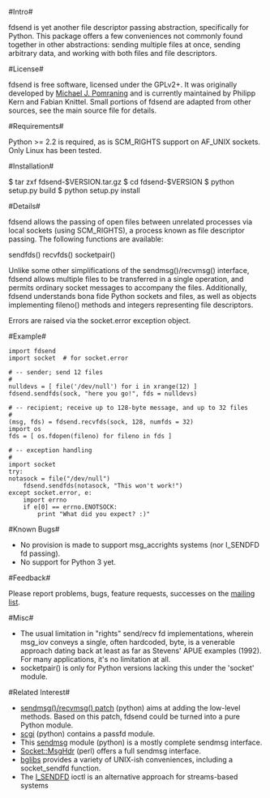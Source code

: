 #Intro#

fdsend is yet another file descriptor passing abstraction, specifically for Python. This package offers a few conveniences not commonly found together in other abstractions: sending multiple files at once, sending arbitrary data, and working with both files and file descriptors.

#License#

fdsend is free software, licensed under the GPLv2+. It was originally developed by [Michael J. Pomraning](http://pilcrow.madison.wi.us/) and is currently maintained by Philipp Kern and Fabian Knittel. Small portions of fdsend are adapted from other sources, see the main source file for details.

#Requirements#

Python >= 2.2 is required, as is SCM_RIGHTS support on AF_UNIX sockets. Only Linux has been tested.

#Installation#

  $ tar zxf fdsend-$VERSION.tar.gz
  $ cd fdsend-$VERSION
  $ python setup.py build
  $ python setup.py install

#Details#

fdsend allows the passing of open files between unrelated processes via local sockets (using SCM_RIGHTS), a process known as file descriptor passing.  The following functions are available:

  sendfds()
  recvfds()
  socketpair()

Unlike some other simplifications of the sendmsg()/recvmsg() interface, fdsend allows multiple files to be transferred in a single operation, and permits ordinary socket messages to accompany the files.  Additionally, fdsend understands bona fide Python sockets and files, as well as objects implementing fileno() methods and integers representing file descriptors.

Errors are raised via the socket.error exception object.

#Example#

    import fdsend
    import socket  # for socket.error    

    # -- sender; send 12 files
    #
    nulldevs = [ file('/dev/null') for i in xrange(12) ]
    fdsend.sendfds(sock, "here you go!", fds = nulldevs)

    # -- recipient; receive up to 128-byte message, and up to 32 files
    #
    (msg, fds) = fdsend.recvfds(sock, 128, numfds = 32)
    import os
    fds = [ os.fdopen(fileno) for fileno in fds ]

    # -- exception handling
    #
    import socket
    try:
	notasock = file("/dev/null")
        fdsend.sendfds(notasock, "This won't work!")
    except socket.error, e:
        import errno
        if e[0] == errno.ENOTSOCK:
            print "What did you expect? :)"

#Known Bugs#

- No provision is made to support msg_accrights systems (nor I_SENDFD fd passing).
- No support for Python 3 yet.

#Feedback#

Please report problems, bugs, feature requests, successes on the [mailing list](https://groups.google.com/group/python-fdsend).

#Misc#

- The usual limitation in "rights" send/recv fd implementations, wherein
  msg_iov conveys a single, often hardcoded, byte, is a venerable approach
  dating back at least as far as Stevens' APUE examples (1992).  For many
  applications, it's no limitation at all.
- socketpair() is only for Python versions lacking this under the 'socket'
  module.

#Related Interest#

- [sendmsg()/recvmsg() patch](http://bugs.python.org/issue6560) (python) aims at adding the low-level methods. Based on this patch, fdsend could be turned into a pure Python module.
- [scgi](http://www.mems-exchange.org/software/scgi/) (python) contains a passfd module.
- This [sendmsg](http://www.python.org/pycon/dc2004/papers/51/migration-code/sendmsg/) module (python) is a mostly complete sendmsg interface.
- [Socket::MsgHdr](http://search.cpan.org/dist/Socket-MsgHdr/lib/Socket/MsgHdr.pm) (perl) offers a full sendmsg interface.
- [bglibs](http://untroubled.org/bglibs/) provides a variety of UNIX-ish conveniences, including a socket_sendfd function.
- The [I_SENDFD](http://pubs.opengroup.org/onlinepubs/007908799/xsh/ioctl.html) ioctl is an alternative approach for streams-based systems